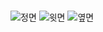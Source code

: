 #
![정면](https://github.com/qkralstjd9917/3TB/assets/148943234/a369b7a0-b92b-4bb3-9fef-9bfb656ef937)
![윗면](https://github.com/qkralstjd9917/3TB/assets/148943234/214d9879-2e83-461f-98f7-81db87880909)
![옆면](https://github.com/qkralstjd9917/3TB/assets/148943234/07c18e68-ad40-4609-adee-69419a310151)
